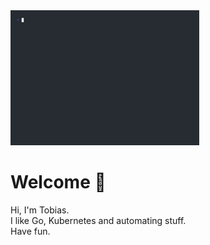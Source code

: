 <img src="hello.gif" width="60%">

# Welcome 🌊

Hi, I'm Tobias.  
I like Go, Kubernetes and automating stuff.  
Have fun.

<!-- ## Github Stats 🌃

<img src="skyline.svg" width="90%">

<div style="display: flex; flex-direction: row;">
 <img src="https://github-readme-stats.vercel.app/api/top-langs/?username=brumhard&theme=transparent&border_color=434d58&layout=default" />
 <img src="https://github-readme-stats.vercel.app/api?username=brumhard&show_icons=true&count_private=true&theme=transparent&include_all_commits=true&border_color=434d58&line_height=40" />
</div> -->
